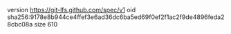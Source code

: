 version https://git-lfs.github.com/spec/v1
oid sha256:9178e8b944ce4ffef3e6ad36dc6ba5ed69f0ef2f1ac2f9de4896feda28cbc08a
size 610
